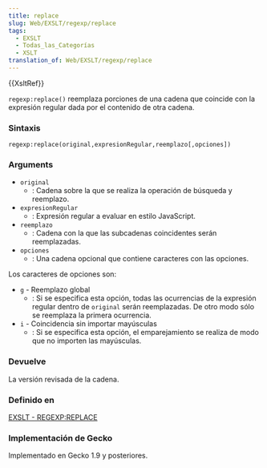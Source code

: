 ```yaml
---
title: replace
slug: Web/EXSLT/regexp/replace
tags:
  - EXSLT
  - Todas_las_Categorías
  - XSLT
translation_of: Web/EXSLT/regexp/replace
---
```


{{XsltRef}}

`regexp:replace()` reemplaza porciones de una cadena que coincide con la expresión regular dada por el contenido de otra cadena.

### Sintaxis

```
regexp:replace(original,expresionRegular,reemplazo[,opciones])
```

### Arguments

- `original`
  - : Cadena sobre la que se realiza la operación de búsqueda y reemplazo.
- `expresionRegular`
  - : Expresión regular a evaluar en estilo JavaScript.
- `reemplazo`
  - : Cadena con la que las subcadenas coincidentes serán reemplazadas.
- `opciones`
  - : Una cadena opcional que contiene caracteres con las opciones.

Los caracteres de opciones son:

- `g` - Reemplazo global
  - : Si se especifica esta opción, todas las ocurrencias de la expresión regular dentro de `original` serán reemplazadas. De otro modo sólo se reemplaza la primera ocurrencia.
- `i` - Coincidencia sin importar mayúsculas
  - : Si se especifica esta opción, el emparejamiento se realiza de modo que no importen las mayúsculas.

### Devuelve

La versión revisada de la cadena.

### Definido en

[EXSLT - REGEXP:REPLACE](http://www.exslt.org/regexp/functions/replace/index.html)

### Implementación de Gecko

Implementado en Gecko 1.9 y posteriores.
